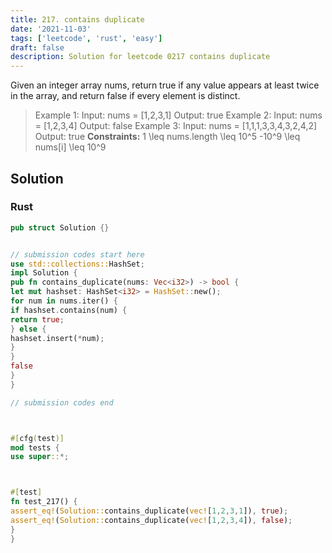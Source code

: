 ```yaml
---
title: 217. contains duplicate
date: '2021-11-03'
tags: ['leetcode', 'rust', 'easy']
draft: false
description: Solution for leetcode 0217 contains duplicate
---
```




Given an integer array nums, return true if any value appears at least twice in the array, and return false if every element is distinct.



>   Example 1:
>   Input: nums <TeX>=</TeX> [1,2,3,1]
>   Output: true
>   Example 2:
>   Input: nums <TeX>=</TeX> [1,2,3,4]
>   Output: false
>   Example 3:
>   Input: nums <TeX>=</TeX> [1,1,1,3,3,4,3,2,4,2]
>   Output: true
**Constraints:**
>   	1 <TeX>\leq</TeX> nums.length <TeX>\leq</TeX> 10^5
>   	-10^9 <TeX>\leq</TeX> nums[i] <TeX>\leq</TeX> 10^9


## Solution


### Rust
```rust
pub struct Solution {}


// submission codes start here
use std::collections::HashSet;
impl Solution {
pub fn contains_duplicate(nums: Vec<i32>) -> bool {
let mut hashset: HashSet<i32> = HashSet::new();
for num in nums.iter() {
if hashset.contains(num) {
return true;
} else {
hashset.insert(*num);
}
}
false
}
}

// submission codes end



#[cfg(test)]
mod tests {
use super::*;



#[test]
fn test_217() {
assert_eq!(Solution::contains_duplicate(vec![1,2,3,1]), true);
assert_eq!(Solution::contains_duplicate(vec![1,2,3,4]), false);
}
}

```

